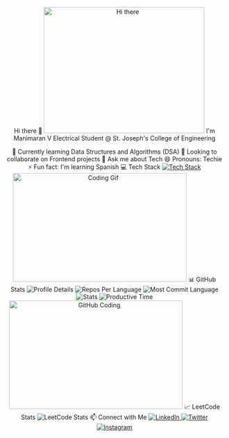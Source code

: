 <div align="center">
Hi there 👋
<img width="370" height="290" src="https://media.giphy.com/media/WUlplcMpOCEmTGBtBW/giphy.gif" alt="Hi there" />
I'm Manimaran V
Electrical Student @ St. Joseph's College of Engineering

🌱 Currently learning Data Structures and Algorithms (DSA)
👯 Looking to collaborate on Frontend projects
💬 Ask me about Tech
😄 Pronouns: Techie
⚡ Fun fact: I'm learning Spanish
💻 Tech Stack
<a href="https://skillicons.dev"> <img src="https://skillicons.dev/icons?i=react,html,css,nodejs,bootstrap,js,java,python,c,git,flask" alt="Tech Stack" /> </a> <img width="400" height="250" src="https://media.giphy.com/media/qgQUggAC3Pfv687qPC/giphy.gif" alt="Coding Gif" />
📊 GitHub Stats
<img src="https://github-profile-summary-cards.vercel.app/api/cards/profile-details?username=Manimaran2110&theme=gruvbox" alt="Profile Details" /> <img src="https://github-profile-summary-cards.vercel.app/api/cards/repos-per-language?username=Manimaran2110&theme=gruvbox" alt="Repos Per Language" /> <img src="https://github-profile-summary-cards.vercel.app/api/cards/most-commit-language?username=Manimaran2110&theme=gruvbox" alt="Most Commit Language" /> <img src="https://github-profile-summary-cards.vercel.app/api/cards/stats?username=Manimaran2110&theme=gruvbox" alt="Stats" /> <img src="https://github-profile-summary-cards.vercel.app/api/cards/productive-time?username=Manimaran2110&theme=gruvbox&utcOffset=8" alt="Productive Time" /> <img width="400" height="250" src="https://media.giphy.com/media/L1R1tvI9svkIWwpVYr/giphy.gif" alt="GitHub Coding" />
📈 LeetCode Stats
<img src="https://leetcard.jacoblin.cool/Manimaran_V?theme=dark&font=Karma&ext=heatmap" alt="LeetCode Stats" />
📫 Connect with Me
<a href="https://www.linkedin.com/in/your-linkedin-profile" target="_blank"> <img src="https://img.shields.io/badge/LinkedIn-0A66C2?style=for-the-badge&logo=linkedin&logoColor=white" alt="LinkedIn" /> </a> <a href="https://twitter.com/your-twitter-handle" target="_blank"> <img src="https://img.shields.io/badge/Twitter-1DA1F2?style=for-the-badge&logo=twitter&logoColor=white" alt="Twitter" /> </a> <a href="https://www.instagram.com/your-instagram-handle" target="_blank"> <img src="https://img.shields.io/badge/Instagram-E4405F?style=for-the-badge&logo=instagram&logoColor=white" alt="Instagram" /> </a> </div>
